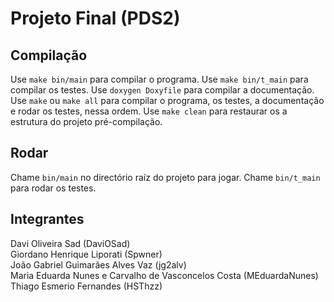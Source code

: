 # Projeto Final (PDS2)

## Compilação
Use `make bin/main` para compilar o programa.
Use `make bin/t_main` para compilar os testes.
Use `doxygen Doxyfile` para compilar a documentação.
Use `make` ou `make all` para compilar o programa, os testes, a documentação e rodar os testes, nessa ordem.
Use `make clean` para restaurar os a estrutura do projeto pré-compilação.

## Rodar
Chame `bin/main` no directório raíz do projeto para jogar.
Chame `bin/t_main` para rodar os testes.

## Integrantes
Davi Oliveira Sad (DaviOSad)\
Giordano Henrique Liporati (Spwner)\
João Gabriel Guimarães Alves Vaz (jg2alv)\
Maria Eduarda Nunes e Carvalho de Vasconcelos Costa (MEduardaNunes)\
Thiago Esmerio Fernandes (HSThzz)

